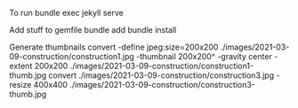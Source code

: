 To run
bundle exec jekyll serve

Add stuff to gemfile
bundle add <what to install>
bundle install <what to install>

Generate thumbnails
convert -define jpeg:size=200x200 ./images/2021-03-09-construction/construction1.jpg  -thumbnail 200x200^ -gravity center -extent 200x200  ./images/2021-03-09-construction/construction1-thumb.jpg
convert ./images/2021-03-09-construction/construction3.jpg  -resize 400x400 ./images/2021-03-09-construction/construction3-thumb.jpg